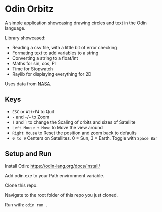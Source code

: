 # Odin Orbitz

A simple application showcasing drawing circles and text in the Odin language.

Library showcased:

* Reading a csv file, with a little bit of error checking
* Formating text to add variables to a string
* Converting a string to a float/int
* Maths for sin, cos, PI
* Time for Stopwatch
* Raylib for displaying everything for 2D

Uses data from [NASA](https://nssdc.gsfc.nasa.gov/planetary/factsheet/).

## Keys

* `ESC` or `Alt+F4` to Quit
* `-` and `+`/`=` to Zoom
* `[` and `]` to change the Scaling of orbits and sizes of Satellite
* `Left Mouse + Move` to Move the view around
* `Right Mouse` to Reset the position and zoom back to defaults
* `0 to 9` Centers on Satellites. 0 = Sun, 3 = Earth. Toggle with `Space Bar`

## Setup and Run

Install Odin: <https://odin-lang.org/docs/install/>

Add odin.exe to your Path environment variable.

Clone this repo.

Navigate to the root folder of this repo you just cloned.

Run with: `odin run .`
